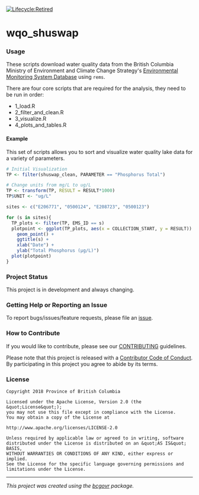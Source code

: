 <!-- 
Add a project state badge

See <https://github.com/BCDevExchange/Our-Project-Docs/blob/master/discussion/projectstates.md> 
If you have bcgovr installed and you use RStudio, click the 'Insert BCDevex Badge' Addin.
-->
[![Lifecycle:Retired](https://img.shields.io/badge/Lifecycle-Stable-97ca00)](<Redirect-URL>)

wqo_shuswap
============================

### Usage

These scripts download water quality data from the British Columbia Ministry of Environment and Climate Change Strategy's [Environmental Monitoring System Database](https://catalogue.data.gov.bc.ca/dataset/bc-environmental-monitoring-system-results "EMS Database") using `rems`.

There are four core scripts that are required for the analysis, they need to be run in order:

-   1\_load.R
-   2\_filter_and_clean.R
-   3\_visualize.R
-   4\_plots_and_tables.R

#### Example

This set of scripts allows you to sort and visualize water quality lake data for a variety of parameters.

``` r
# Initial Visualization
TP <- filter(shuswap_clean, PARAMETER == "Phosphorus Total")

# Change units from mg/L to ug/L
TP <- transform(TP, RESULT = RESULT*1000) 
TP$UNIT <- "ug/L"

sites <- c("E206771", "0500124", "E208723", "0500123")

for (s in sites){
  TP_plots <- filter(TP, EMS_ID == s)
  plotpoint <- ggplot(TP_plots, aes(x = COLLECTION_START, y = RESULT)) +
    geom_point() +
    ggtitle(s) +
    xlab("Date") +
    ylab("Total Phosphorus (µg/L)")
  plot(plotpoint)
}
```

### Project Status

This project is in development and always changing. 

### Getting Help or Reporting an Issue

To report bugs/issues/feature requests, please file an [issue](https://github.com/bcgov/wqo_shuswap/issues/).

### How to Contribute

If you would like to contribute, please see our [CONTRIBUTING](CONTRIBUTING.md) guidelines.

Please note that this project is released with a [Contributor Code of Conduct](CODE_OF_CONDUCT.md). By participating in this project you agree to abide by its terms.

### License

```
Copyright 2018 Province of British Columbia

Licensed under the Apache License, Version 2.0 (the &quot;License&quot;);
you may not use this file except in compliance with the License.
You may obtain a copy of the License at

http://www.apache.org/licenses/LICENSE-2.0

Unless required by applicable law or agreed to in writing, software distributed under the License is distributed on an &quot;AS IS&quot; BASIS,
WITHOUT WARRANTIES OR CONDITIONS OF ANY KIND, either express or implied.
See the License for the specific language governing permissions and limitations under the License.
```
---
*This project was created using the [bcgovr](https://github.com/bcgov/bcgovr) package.* 
